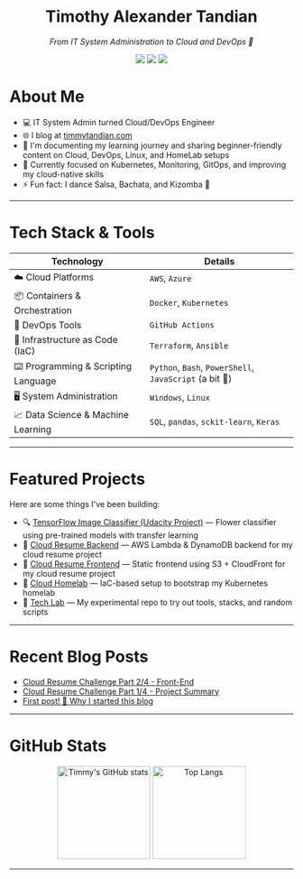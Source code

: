 <h1 align="center">Timothy Alexander Tandian</h1>
<p align="center">
  <i>From IT System Administration to Cloud and DevOps 🚀</i>
</p>

<p align="center">
  <a href="https://www.timmytandian.com" target="_blank"><img src="https://img.shields.io/badge/Blog-%230A5A0A.svg?style=for-the-badge&logo=hugo&logoColor=white"/></a>
  <a href="https://resume.timmytandian.com" target="_blank"><img src="https://img.shields.io/badge/Resume-%23FF6F61.svg?style=for-the-badge&logo=ReadMe&logoColor=white"/></a>
  <a href="https://www.linkedin.com/in/timothyalexandertandian/" target="_blank"><img src="https://img.shields.io/badge/LinkedIn-%230A66C2.svg?style=for-the-badge"/></a>
</p>

# About Me

- 💻 IT System Admin turned Cloud/DevOps Engineer
- 🌐 I blog at [timmytandian.com](https://www.timmytandian.com)
- 📜 I'm documenting my learning journey and sharing beginner-friendly content on Cloud, DevOps, Linux, and HomeLab setups
- 🎯 Currently focused on Kubernetes, Monitoring, GitOps, and improving my cloud-native skills
- ⚡ Fun fact: I dance Salsa, Bachata, and Kizomba 💃

---

# Tech Stack & Tools

| Technology                                                 | Details                                 |
| ---------------------------------------------------------- | --------------------------------------- |
| :cloud: Cloud Platforms                                    | `AWS`, `Azure`                          |
| :package: Containers & Orchestration                       | `Docker`, `Kubernetes`                  |
| :wrench: DevOps Tools                                      | `GitHub Actions`                        |
| :scroll: Infrastructure as Code (IaC)                      | `Terraform`, `Ansible`                  |
| :keyboard: Programming & Scripting Language                | `Python`, `Bash`, `PowerShell`, `JavaScript` (a bit :pinching_hand:)|
| :desktop_computer: System Administration                   | `Windows`, `Linux`                      |
| :chart_with_upwards_trend: Data Science & Machine Learning | `SQL`, `pandas`, `sckit-learn`, `Keras` |

---

# Featured Projects

Here are some things I've been building:

- 🔍 [TensorFlow Image Classifier (Udacity Project)](https://github.com/timmytandian/udacity-project2-tensorflow-classifier) — Flower classifier using pre-trained models with transfer learning
- 💼 [Cloud Resume Backend](https://github.com/timmytandian/myresume_backend) — AWS Lambda & DynamoDB backend for my cloud resume project
- 🎨 [Cloud Resume Frontend](https://github.com/timmytandian/myresume_frontend) — Static frontend using S3 + CloudFront for my cloud resume project
- 🏡 [Cloud Homelab](https://github.com/timmytandian/cloud-homelab) — IaC-based setup to bootstrap my Kubernetes homelab
- 🧪 [Tech Lab](https://github.com/timmytandian/lab) — My experimental repo to try out tools, stacks, and random scripts

---

# Recent Blog Posts
<!-- BLOG-POST-LIST:START -->
- [Cloud Resume Challenge Part 2/4 - Front-End](https://www.timmytandian.com/tech-posts/cloud-resume-challenge-part-2/)
- [Cloud Resume Challenge Part 1/4 - Project Summary](https://www.timmytandian.com/tech-posts/cloud-resume-challenge-part-1/)
- [First post! :rocket: Why I started this blog](https://www.timmytandian.com/tech-posts/why-i-started-this-blog/)
<!-- BLOG-POST-LIST:END -->


---
# GitHub Stats

<p align="center">
  <img src="https://github-readme-stats.vercel.app/api?username=timmytandian&show_icons=true&theme=tokyonight" alt="Timmy's GitHub stats" height="165" />
  <img src="https://github-readme-stats.vercel.app/api/top-langs/?username=timmytandian&layout=compact&theme=tokyonight" alt="Top Langs" height="165" />
</p>

---
<!---
timmytandian/timmytandian is a ✨ special ✨ repository because its `README.md` (this file) appears on your GitHub profile.
You can click the Preview link to take a look at your changes.
--->
